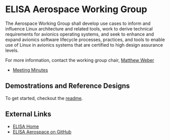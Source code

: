 # ELISA Aerospace Working Group

The Aerospace Working Group shall develop use cases to inform and influence Linux architecture and related tools, work to derive technical requirements for avionics operating systems, and seek to enhance and expand avionics software lifecycle processes, practices, and tools to enable use of Linux in avionics systems that are certified to high design assurance levels.

For more information, contact the working group chair, [Matthew Weber](mailto:matthew.l.weber3@boeing.com)

* [Meeting Minutes](meeting-minutes)

## Demostrations and Reference Designs

To get started, checkout the [readme](demos/Readme.md).

## External Links
* [ELISA Home](https://elisa.tech/)
* [ELISA Aerospace on GitHub](https://github.com/elisa-tech/wg-aerospace)
